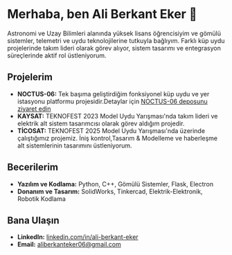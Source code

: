 # Merhaba, ben Ali Berkant Eker 👋

Astronomi ve Uzay Bilimleri alanında yüksek lisans öğrencisiyim ve gömülü sistemler, telemetri ve uydu teknolojilerine tutkuyla bağlıyım. Farklı küp uydu projelerinde takım lideri olarak görev alıyor, sistem tasarımı ve entegrasyon süreçlerinde aktif rol üstleniyorum.

## Projelerim

* **NOCTUS-06:** Tek başıma geliştirdiğim fonksiyonel küp uydu ve yer istasyonu platformu projesidir.Detaylar için [NOCTUS-06 deposunu ziyaret edin](https://github.com/aliberkanteker/NOCTUS-06)
* **KAYSAT:** TEKNOFEST 2023 Model Uydu Yarışması'nda takım lideri ve elektrik alt sistem tasarımcısı olarak görev aldığım projedir.
* **TİCOSAT:** TEKNOFEST 2025 Model Uydu Yarışması'nda üzerinde çalıştığımız projemiz. İniş kontrol,Tasarım & Modelleme ve haberleşme alt sistemlerinin tasarımını üstleniyorum.
 
## Becerilerim

* **Yazılım ve Kodlama:** Python, C++, Gömülü Sistemler, Flask, Electron 
* **Donanım ve Tasarım:** SolidWorks, Tinkercad, Elektrik-Elektronik, Robotik Kodlama

## Bana Ulaşın

* **LinkedIn:** [linkedin.com/in/ali-berkant-eker](https://www.linkedin.com/in/ali-berkant-eker) 
* **Email:** aliberkanteker06@gmail.com 
